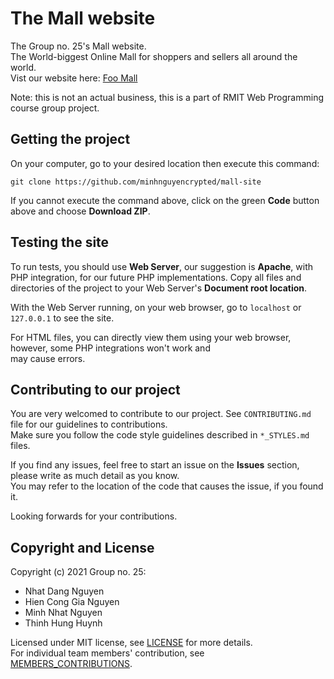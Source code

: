 # The Mall website
The Group no. 25's Mall website.  
The World-biggest Online Mall for shoppers and sellers all around the world.  
Vist our website here: [Foo Mall](https://minhnguyencrypted.github.io/mall-site/) 

Note: this is not an actual business, this is a part of RMIT Web Programming course group project.

## Getting the project
On your computer, go to your desired location then execute this command:

```
git clone https://github.com/minhnguyencrypted/mall-site
```
If you cannot execute the command above, click on the green **Code** button above and choose **Download ZIP**.

## Testing the site
To run tests, you should use **Web Server**, our suggestion is **Apache**, with PHP integration, for
our future PHP implementations.
Copy all files and directories of the project to your Web Server's **Document root location**.

With the Web Server running, on your web browser, go to `localhost` or `127.0.0.1` to see the site.

For HTML files, you can directly view them using your web browser, however, some PHP integrations won't work and  
may cause errors.

## Contributing to our project
You are very welcomed to contribute to our project. See `CONTRIBUTING.md` file for our guidelines to contributions.  
Make sure you follow the code style guidelines described in `*_STYLES.md` files. 

If you find any issues, feel free to start an issue on the **Issues** section, please write as much
detail as you know.  
You may refer to the location of the code that causes the issue, if you found
it.

Looking forwards for your contributions.

## Copyright and License
Copyright (c) 2021 Group no. 25:
* Nhat Dang Nguyen
* Hien Cong Gia Nguyen
* Minh Nhat Nguyen
* Thinh Hung Huynh

Licensed under MIT license, see [LICENSE](LICENSE) for more details.\
For individual team members' contribution, see [MEMBERS_CONTRIBUTIONS](MEMBERS_CONTRIBUTIONS.md).
